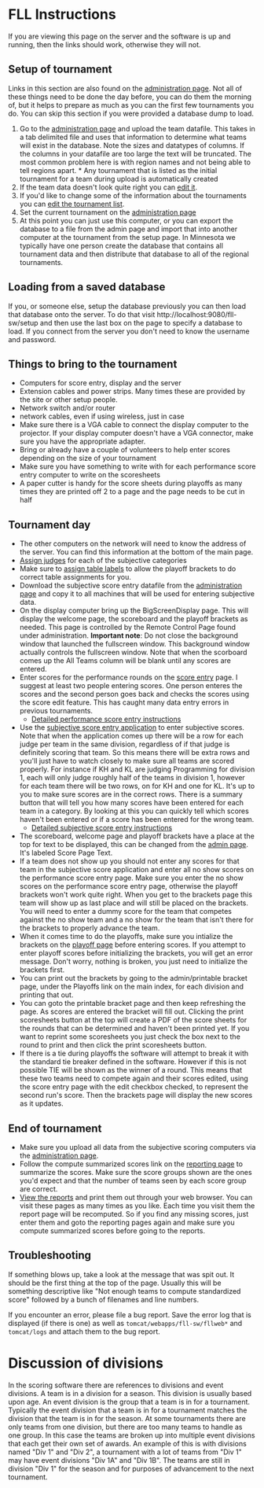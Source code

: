 # FLL Instructions

If you are viewing this page on the server and the software is up and running, then the links should work, otherwise they will not.


## Setup of tournament

Links in this section are also found on the [administration page](http://localhost:9080/fll-sw/admin/index.jsp). Not all of these things need to be done the day before, you can do them the morning of, but it helps to prepare as much as you can the first few tournaments you do. You can skip this section if you were provided a database dump to load.

  1. Go to the [administration page](http://localhost:9080/fll-sw/admin/index.jsp) and upload the team datafile. This takes in a tab delimited file and uses that information to determine what teams will exist in the database. Note the sizes and datatypes of columns. If the columns in your datafile are too large the text will be truncated. The most common problem here is with region names and not being able to tell regions apart.
    * Any tournament that is listed as the initial tournament for a team during upload is automatically created 
  1. If the team data doesn't look quite right you can [edit it](http://localhost:9080/fll-sw/admin/select_team.jsp).
  1. If you'd like to change some of the information about the tournaments you can [edit the tournament list](http://localhost:9080/fll-sw/admin/tournaments.jsp).
  1. Set the current tournament on the [administration page](http://localhost:9080/fll-sw/admin/index.jsp)
  1. At this point you can just use this computer, or you can export the database to a file from the admin page and import that into another computer at the tournament from the setup page. In Minnesota we typically have one person create the database that contains all tournament data and then distribute that database to all of the regional tournaments.  


## Loading from a saved database

If you, or someone else, setup the database previously you can then load that database onto the server. To do that visit http://localhost:9080/fll-sw/setup and then use the last box on the page to specify a database to load. If you connect from the server you don't need to know the username and password.


## Things to bring to the tournament

  * Computers for score entry, display and the server
  * Extension cables and power strips. Many times these are provided by the site or other setup people.
  * Network switch and/or router
  * network cables, even if using wireless, just in case
  * Make sure there is a VGA cable to connect the display computer to the projector. If your display computer doesn't have a VGA connector, make sure you have the appropriate adapter.
  * Bring or already have a couple of volunteers to help enter scores depending on the size of your tournament
  * Make sure you have something to write with for each performance score entry computer to write on the scoresheets
  * A paper cutter is handy for the score sheets during playoffs as many times they are printed off 2 to a page and the page needs to be cut in half  


## Tournament day

  * The other computers on the network will need to know the address of the server. You can find this information at the bottom of the main page.
  * [Assign judges](http://localhost:9080/fll-sw/admin/judges.jsp) for each of the subjective categories
  * Make sure to [assign table labels](http://localhost:9080/fll-sw/admin/tables.jsp) to allow the playoff brackets to do correct table assignments for you.
  * Download the subjective score entry datafile from the [administration page](http://localhost:9080/fll-sw/admin/index.jsp) and copy it to all machines that will be used for entering subjective data.
  * On the display computer bring up the BigScreenDisplay page. This will display the welcome page, the scoreboard and the playoff brackets as needed. This page is controlled by the Remote Control Page found under administration. **Important note**: Do not close the background window that launched the fullscreen window. This background window actually controls the fullscreen window. Note that when the scorboard comes up the All Teams column will be blank until any scores are entered.
  * Enter scores for the performance rounds on the [score entry](http://localhost:9080/fll-sw/scoreEntry/select_team.jsp) page. I suggest at least two people entering scores. One person enteres the scores and the second person goes back and checks the scores using the score edit feature. This has caught many data entry errors in previous tournaments.
    * [Detailed performance score entry instructions](performance-entry-instructions.md)
  * Use the [subjective score entry application](http://localhost:9080/fll-sw/subjective-app.jar) to enter subjective scores. Note that when the application comes up there will be a row for each judge per team in the same division, regardless of if that judge is definitely scoring that team. So this means there will be extra rows and you'll just have to watch closely to make sure all teams are scored properly. For instance if KH and KL are judging Programming for division 1, each will only judge roughly half of the teams in division 1, however for each team there will be two rows, on for KH and one for KL. It's up to you to make sure scores are in the correct rows. There is a summary button that will tell you how many scores have been entered for each team in a category. By looking at this you can quickly tell which scores haven't been entered or if a score has been entered for the wrong team.
    * [Detailed subjective score entry instructions](subjective-instructions.md)
  * The scoreboard, welcome page and playoff brackets have a place at the top for text to be displayed, this can be changed from the [admin page](http://localhost:9080/fll-sw/admin/). It's labeled Score Page Text.
  * If a team does not show up you should not enter any scores for that team in the subjective score application and enter all no show scores on the performance score entry page. Make sure you enter the no show scores on the performance score entry page, otherwise the playoff brackets won't work quite right. When you get to the brackets page this team will show up as last place and will still be placed on the brackets. You will need to enter a dummy score for the team that competes against the no show team and a no show for the team that isn't there for the brackets to properly advance the team.
  * When it comes time to do the playoffs, make sure you intialize the brackets on the [playoff page](http://localhost:9080/fll-sw/playoff/index.jsp) before entering scores. If you attempt to enter playoff scores before initializing the brackets, you will get an error message. Don't worry, nothing is broken, you just need to initialize the brackets first.
  * You can print out the brackets by going to the admin/printable bracket page, under the Playoffs link on the main index, for each division and printing that out.
  * You can goto the printable bracket page and then keep refreshing the page. As scores are entered the bracket will fill out. Clicking the print scoresheets button at the top will create a PDF of the score sheets for the rounds that can be determined and haven't been printed yet. If you want to reprint some scoresheets you just check the box next to the round to print and then click the print scoresheets button.
  * If there is a tie during playoffs the software will attempt to break it with the standard tie breaker defined in the software. However if this is not possible TIE will be shown as the winner of a round. This means that these two teams need to compete again and their scores edited, using the score entry page with the edit checkbox checked, to represent the second run's score. Then the brackets page will display the new scores as it updates.


## End of tournament

  * Make sure you upload all data from the subjective scoring computers via the [administration page](http://localhost:9080/fll-sw/admin/index.jsp).
  * Follow the compute summarized scores link on the [reporting page](http://localhost:9080/fll-sw/report/index.jsp) to summarize the scores. Make sure the score groups shown are the ones you'd expect and that the number of teams seen by each score group are correct.
  * [View the reports](http://localhost:9080/fll-sw/report/index.jsp) and print them out through your web browser. You can visit these pages as many times as you like. Each time you visit them the report page will be recomputed. So if you find any missing scores, just enter them and goto the reporting pages again and make sure you compute summarized scores before going to the reports.

## Troubleshooting

If something blows up, take a look at the message that was spit out. It should be the first thing at the top of the page. Usually this will be something descriptive like "Not enough teams to compute standardized score" followed by a bunch of filenames and line numbers.

If you encounter an error, please file a bug report. Save the error log that is displayed (if there is one) as well as `tomcat/webapps/fll-sw/fllweb*` and `tomcat/logs` and attach them to the bug report.


# Discussion of divisions

In the scoring software there are references to divisions and event divisions. 
A team is in a division for a season.
This division is usually based upon age.
An event division is the group that a team is in for a tournament. 
Typically the event division that a team is in for a tournament matches the division that the team is in for the season.
At some tournaments there are only teams from one division, but there are too many teams to handle as one group. 
In this case the teams are broken up into multiple event divisions that each get their own set of awards.
An example of this is with divisions named "Div 1" and "Div 2", a tournament with a lot of teams from "Div 1" may have event divisions "Div 1A" and "Div 1B".
The teams are still in division "Div 1" for the season and for purposes of advancement to the next tournament.
